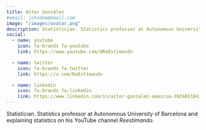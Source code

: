 ```yaml
---
title: Aitor González
#email: johndoe@email.com
image: "/images/avatar.png"
description: Statistician. Statistics professor at Autonomous University of Barcelona and explaining statistics on his YouTube channel Reestimando.
social:
  - name: youtube
    icon: fa-brands fa-youtube
    link: https://www.youtube.com/@ReEstimando

  - name: twitter
    icon: fa-brands fa-twitter
    link: https://x.com/ReEstimando

  - name: linkedin
    icon: fa-brands fa-linkedin
    link: https://www.linkedin.com/in/aitor-gonzalez-amezcua-392485184/
---
```


Statistician. Statistics professor at Autonomous University of Barcelona and explaining statistics on his YouTube channel *Reestimando*.
